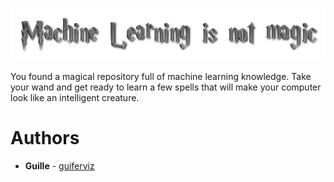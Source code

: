 
![logo_castle.png](/images/logo_grey.png)

You found a magical repository full of machine learning knowledge.
Take your wand and get ready to learn a few spells that will make your computer look like an intelligent creature.


# Authors

* **Guille** - [guiferviz](https://github.com/guiferviz)
